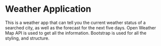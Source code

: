 # Weather Application
This is a weather app that can tell you the current weather status of a searched city, as well as the forecast for the next five days.
Open Weather Map API is used to get all the information.
Bootstrap is used for all the styling, and structure.
